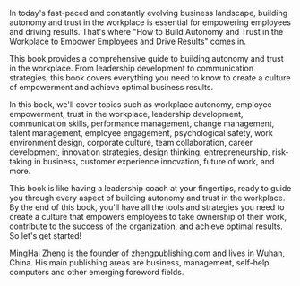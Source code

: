 

In today's fast-paced and constantly evolving business landscape, building autonomy and trust in the workplace is essential for empowering employees and driving results. That's where "How to Build Autonomy and Trust in the Workplace to Empower Employees and Drive Results" comes in.

This book provides a comprehensive guide to building autonomy and trust in the workplace. From leadership development to communication strategies, this book covers everything you need to know to create a culture of empowerment and achieve optimal business results.

In this book, we'll cover topics such as workplace autonomy, employee empowerment, trust in the workplace, leadership development, communication skills, performance management, change management, talent management, employee engagement, psychological safety, work environment design, corporate culture, team collaboration, career development, innovation strategies, design thinking, entrepreneurship, risk-taking in business, customer experience innovation, future of work, and more.

This book is like having a leadership coach at your fingertips, ready to guide you through every aspect of building autonomy and trust in the workplace. By the end of this book, you'll have all the tools and strategies you need to create a culture that empowers employees to take ownership of their work, contribute to the success of the organization, and achieve optimal results. So let's get started!

MingHai Zheng is the founder of zhengpublishing.com and lives in Wuhan, China. His main publishing areas are business, management, self-help, computers and other emerging foreword fields.
